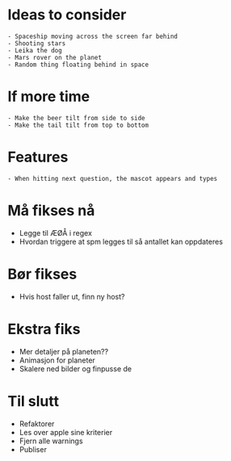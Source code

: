 # Ideas to consider

    - Spaceship moving across the screen far behind
    - Shooting stars
    - Leika the dog
    - Mars rover on the planet
    - Random thing floating behind in space

# If more time

    - Make the beer tilt from side to side
    - Make the tail tilt from top to bottom

# Features

    - When hitting next question, the mascot appears and types

# Må fikses nå

- Legge til ÆØÅ i regex
- Hvordan triggere at spm legges til så antallet kan oppdateres

# Bør fikses

- Hvis host faller ut, finn ny host?

# Ekstra fiks

- Mer detaljer på planeten??
- Animasjon for planeter
- Skalere ned bilder og finpusse de

# Til slutt

- Refaktorer
- Les over apple sine kriterier
- Fjern alle warnings
- Publiser
